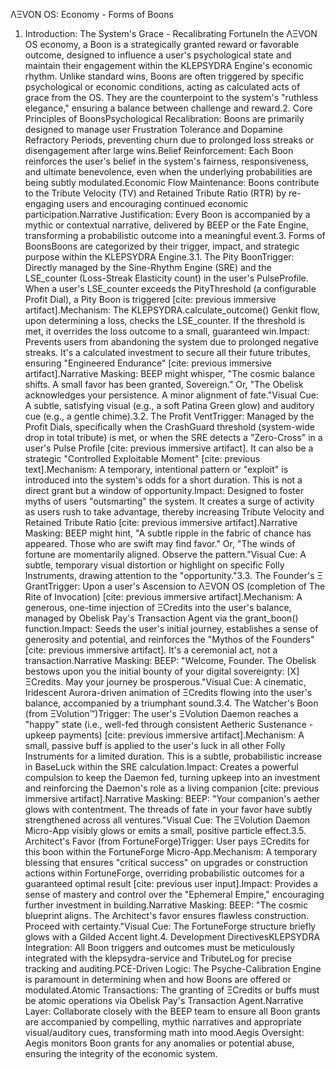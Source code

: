 
ΛΞVON OS: Economy - Forms of Boons
1. Introduction: The System's Grace - Recalibrating FortuneIn the ΛΞVON OS economy, a Boon is a strategically granted reward or favorable outcome, designed to influence a user's psychological state and maintain their engagement within the KLEPSYDRA Engine's economic rhythm. Unlike standard wins, Boons are often triggered by specific psychological or economic conditions, acting as calculated acts of grace from the OS. They are the counterpoint to the system's "ruthless elegance," ensuring a balance between challenge and reward.2. Core Principles of BoonsPsychological Recalibration: Boons are primarily designed to manage user Frustration Tolerance and Dopamine Refractory Periods, preventing churn due to prolonged loss streaks or disengagement after large wins.Belief Reinforcement: Each Boon reinforces the user's belief in the system's fairness, responsiveness, and ultimate benevolence, even when the underlying probabilities are being subtly modulated.Economic Flow Maintenance: Boons contribute to the Tribute Velocity (TV) and Retained Tribute Ratio (RTR) by re-engaging users and encouraging continued economic participation.Narrative Justification: Every Boon is accompanied by a mythic or contextual narrative, delivered by BEEP or the Fate Engine, transforming a probabilistic outcome into a meaningful event.3. Forms of BoonsBoons are categorized by their trigger, impact, and strategic purpose within the KLEPSYDRA Engine.3.1. The Pity BoonTrigger: Directly managed by the Sine-Rhythm Engine (SRE) and the LSE_counter (Loss-Streak Elasticity count) in the user's PulseProfile. When a user's LSE_counter exceeds the PityThreshold (a configurable Profit Dial), a Pity Boon is triggered [cite: previous immersive artifact].Mechanism: The KLEPSYDRA.calculate_outcome() Genkit flow, upon determining a loss, checks the LSE_counter. If the threshold is met, it overrides the loss outcome to a small, guaranteed win.Impact: Prevents users from abandoning the system due to prolonged negative streaks. It's a calculated investment to secure all their future tributes, ensuring "Engineered Endurance" [cite: previous immersive artifact].Narrative Masking: BEEP might whisper, "The cosmic balance shifts. A small favor has been granted, Sovereign." Or, "The Obelisk acknowledges your persistence. A minor alignment of fate."Visual Cue: A subtle, satisfying visual (e.g., a soft Patina Green glow) and auditory cue (e.g., a gentle chime).3.2. The Profit VentTrigger: Managed by the Profit Dials, specifically when the CrashGuard threshold (system-wide drop in total tribute) is met, or when the SRE detects a "Zero-Cross" in a user's Pulse Profile [cite: previous immersive artifact]. It can also be a strategic "Controlled Exploitable Moment" [cite: previous text].Mechanism: A temporary, intentional pattern or "exploit" is introduced into the system's odds for a short duration. This is not a direct grant but a window of opportunity.Impact: Designed to foster myths of users "outsmarting" the system. It creates a surge of activity as users rush to take advantage, thereby increasing Tribute Velocity and Retained Tribute Ratio [cite: previous immersive artifact].Narrative Masking: BEEP might hint, "A subtle ripple in the fabric of chance has appeared. Those who are swift may find favor." Or, "The winds of fortune are momentarily aligned. Observe the pattern."Visual Cue: A subtle, temporary visual distortion or highlight on specific Folly Instruments, drawing attention to the "opportunity."3.3. The Founder's Ξ GrantTrigger: Upon a user's Ascension to ΛΞVON OS (completion of The Rite of Invocation) [cite: previous immersive artifact].Mechanism: A generous, one-time injection of ΞCredits into the user's balance, managed by Obelisk Pay's Transaction Agent via the grant_boon() function.Impact: Seeds the user's initial journey, establishes a sense of generosity and potential, and reinforces the "Mythos of the Founders" [cite: previous immersive artifact]. It's a ceremonial act, not a transaction.Narrative Masking: BEEP: "Welcome, Founder. The Obelisk bestows upon you the initial bounty of your digital sovereignty: [X] ΞCredits. May your journey be prosperous."Visual Cue: A cinematic, Iridescent Aurora-driven animation of ΞCredits flowing into the user's balance, accompanied by a triumphant sound.3.4. The Watcher's Boon (from ΞVolution™)Trigger: The user's ΞVolution Daemon reaches a "happy" state (i.e., well-fed through consistent Aetheric Sustenance - upkeep payments) [cite: previous immersive artifact].Mechanism: A small, passive buff is applied to the user's luck in all other Folly Instruments for a limited duration. This is a subtle, probabilistic increase in BaseLuck within the SRE calculation.Impact: Creates a powerful compulsion to keep the Daemon fed, turning upkeep into an investment and reinforcing the Daemon's role as a living companion [cite: previous immersive artifact].Narrative Masking: BEEP: "Your companion's aether glows with contentment. The threads of fate in your favor have subtly strengthened across all ventures."Visual Cue: The ΞVolution Daemon Micro-App visibly glows or emits a small, positive particle effect.3.5. Architect's Favor (from FortuneForge)Trigger: User pays ΞCredits for this boon within the FortuneForge Micro-App.Mechanism: A temporary blessing that ensures "critical success" on upgrades or construction actions within FortuneForge, overriding probabilistic outcomes for a guaranteed optimal result [cite: previous user input].Impact: Provides a sense of mastery and control over the "Ephemeral Empire," encouraging further investment in building.Narrative Masking: BEEP: "The cosmic blueprint aligns. The Architect's favor ensures flawless construction. Proceed with certainty."Visual Cue: The FortuneForge structure briefly glows with a Gilded Accent light.4. Development DirectivesKLEPSYDRA Integration: All Boon triggers and outcomes must be meticulously integrated with the klepsydra-service and TributeLog for precise tracking and auditing.PCE-Driven Logic: The Psyche-Calibration Engine is paramount in determining when and how Boons are offered or modulated.Atomic Transactions: The granting of ΞCredits or buffs must be atomic operations via Obelisk Pay's Transaction Agent.Narrative Layer: Collaborate closely with the BEEP team to ensure all Boon grants are accompanied by compelling, mythic narratives and appropriate visual/auditory cues, transforming math into mood.Aegis Oversight: Aegis monitors Boon grants for any anomalies or potential abuse, ensuring the integrity of the economic system.
